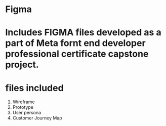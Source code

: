 # Figma

# Includes FIGMA files developed as a part of Meta fornt end developer professional certificate capstone project.

# files included 
1) Wireframe
1) Prototype
2) User persona
3) Customer Journey Map

